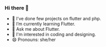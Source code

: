 ### Hi there 👋



- 🔭 I've done few projects on flutter and php.
- 🌱 I’m currently learning Flutter.
- 💬 Ask me about Flutter.
- 💬 I'm interested in coding and designing.
- 😄 Pronouns: she/her


